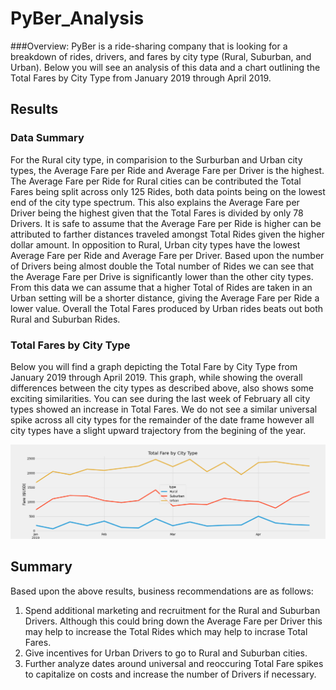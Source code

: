 # PyBer_Analysis
###Overview:
PyBer is a ride-sharing company that is looking for a breakdown of rides, drivers, and fares by city type (Rural, Suburban, and Urban). Below you will see an analysis of this data and a chart outlining the Total Fares by City Type from January 2019 through April 2019.  

## Results
### Data Summary
For the Rural city type, in comparision to the Surburban and Urban city types, the Average Fare per Ride and Average Fare per Driver is the highest. The Average Fare per Ride for Rural cities can be contributed the Total Fares being split across only 125 Rides, both data points being on the lowest end of the city type spectrum. This also explains the Average Fare per Driver being the highest given that the Total Fares is divided by only 78 Drivers. It is safe to assume that the Average Fare per Ride is higher can be attributed to farther distances traveled amongst Total Rides given the higher dollar amount. 
In opposition to Rural, Urban city types have the lowest Average Fare per Ride and Average Fare per Driver. Based upon the number of Drivers being almost double the Total number of Rides we can see that the Average Fare per Drive is significantly lower than the other city types. From this data we can assume that a higher Total of Rides are taken in an Urban setting will be a shorter distance, giving the Average Fare per Ride a lower value. Overall the Total Fares produced by Urban rides beats out both Rural and Suburban Rides.     

### Total Fares by City Type
Below you will find a graph depicting the Total Fare by City Type from January 2019 through April 2019. 
This graph, while showing the overall differences between the city types as described above, also shows some exciting similarities. You can see during the last week of February all city types showed an increase in Total Fares. We do not see a similar universal spike across all city types for the remainder of the date frame however all city types have a slight upward trajectory from the begining of the year. 

![](PyBer_fare_summary.png)

## Summary
Based upon the above results, business recommendations are as follows:
1) Spend additional marketing and recruitment for the Rural and Suburban Drivers. Although this could bring down the Average Fare per Driver this may help to increase the Total Rides which may help to incrase Total Fares.
2) Give incentives for Urban Drivers to go to Rural and Suburban cities. 
3) Further analyze dates around universal and reoccuring Total Fare spikes to capitalize on costs and increase the number of Drivers if necessary. 
